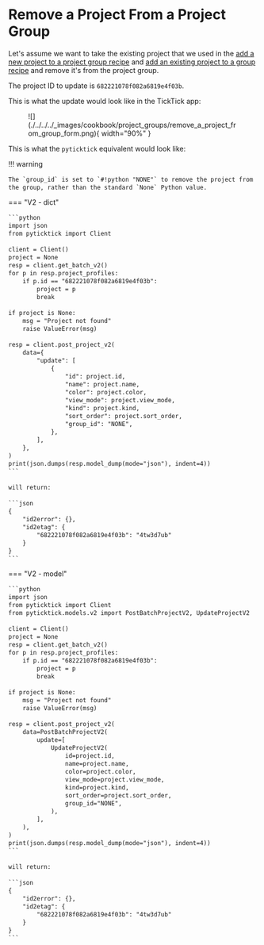 # Remove a Project From a Project Group

Let's assume we want to take the existing project that we used in the [add a new project to a project group recipe](add_a_new_project_to_a_project_group.md) and [add an existing project to a group recipe](add_an_existing_project_to_a_project_group.md) and remove it's from the project group.

The project ID to update is `682221078f082a6819e4f03b`.

This is what the update would look like in the TickTick app:

<figure markdown="span">
    ![](./../../../_images/cookbook/project_groups/remove_a_project_from_group_form.png){ width="90%" }
</figure>

This is what the `pyticktick` equivalent would look like:

!!! warning

    The `group_id` is set to `#!python "NONE"` to remove the project from the group, rather than the standard `None` Python value.

=== "V2 - dict"

    ```python
    import json
    from pyticktick import Client

    client = Client()
    project = None
    resp = client.get_batch_v2()
    for p in resp.project_profiles:
        if p.id == "682221078f082a6819e4f03b":
            project = p
            break

    if project is None:
        msg = "Project not found"
        raise ValueError(msg)

    resp = client.post_project_v2(
        data={
            "update": [
                {
                    "id": project.id,
                    "name": project.name,
                    "color": project.color,
                    "view_mode": project.view_mode,
                    "kind": project.kind,
                    "sort_order": project.sort_order,
                    "group_id": "NONE",
                },
            ],
        },
    )
    print(json.dumps(resp.model_dump(mode="json"), indent=4))
    ```

    will return:

    ```json
    {
        "id2error": {},
        "id2etag": {
            "682221078f082a6819e4f03b": "4tw3d7ub"
        }
    }
    ```

=== "V2 - model"

    ```python
    import json
    from pyticktick import Client
    from pyticktick.models.v2 import PostBatchProjectV2, UpdateProjectV2

    client = Client()
    project = None
    resp = client.get_batch_v2()
    for p in resp.project_profiles:
        if p.id == "682221078f082a6819e4f03b":
            project = p
            break

    if project is None:
        msg = "Project not found"
        raise ValueError(msg)

    resp = client.post_project_v2(
        data=PostBatchProjectV2(
            update=[
                UpdateProjectV2(
                    id=project.id,
                    name=project.name,
                    color=project.color,
                    view_mode=project.view_mode,
                    kind=project.kind,
                    sort_order=project.sort_order,
                    group_id="NONE",
                ),
            ],
        ),
    )
    print(json.dumps(resp.model_dump(mode="json"), indent=4))
    ```

    will return:

    ```json
    {
        "id2error": {},
        "id2etag": {
            "682221078f082a6819e4f03b": "4tw3d7ub"
        }
    }
    ```
